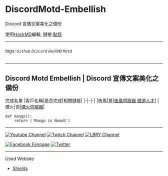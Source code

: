 # DiscordMotd-Embellish

Discord 宣傳文案美化之備份

使用[HackMD](https://hackmd.io)編輯, 鏈接:[點我](https://hackmd.io/@1Nu3C16PTwOrIMHaxi6u_Q/DiscordMotd-Mango)

---

###### tags: `Github` `Discord` `HackMD` `Motd`

---

## Discord Motd Embellish | Discord 宣傳文案美化之備份


完成名單
|客戶名稱|是否完成|相關鏈接|
|-|-|-|
|夜風|是|[夜風伺服器 徵選人才](Project/夜風/夜風伺服器_徵選人才.md)|
|煙火|否|[煙火伺服器](Project/煙火/煙火伺服器.md)|

```python=
def mango():
    return ('Mango is Nooob')
```

---

[![Youtube Channel](https://img.shields.io/badge/Youtuber-Click%20Me-red?style=for-the-badge)](https://www.youtube.com/user/Evan6201)
[![Twitch Channel](https://img.shields.io/badge/Twitch-Click%20Me-9146ff?style=for-the-badge)](https://www.twitch.tv/cl_mango)
[![LBRY Channel](https://img.shields.io/badge/LBRY-Click%20Me-3E675D?style=for-the-badge)](https://lbry.tv/@芒果布丁)

[![Facebook Fanpage](https://img.shields.io/badge/Facebook-Click%20Me-2D88FF?style=for-the-badge)](https://www.facebook.com/EvanMango999)
[![Twitter](https://img.shields.io/badge/Twitch-Click%20Me-1DA1F2?style=for-the-badge)](https://twitter.com/YTMango1)

---
Used Website
- [Shields](https://shields.io/)
